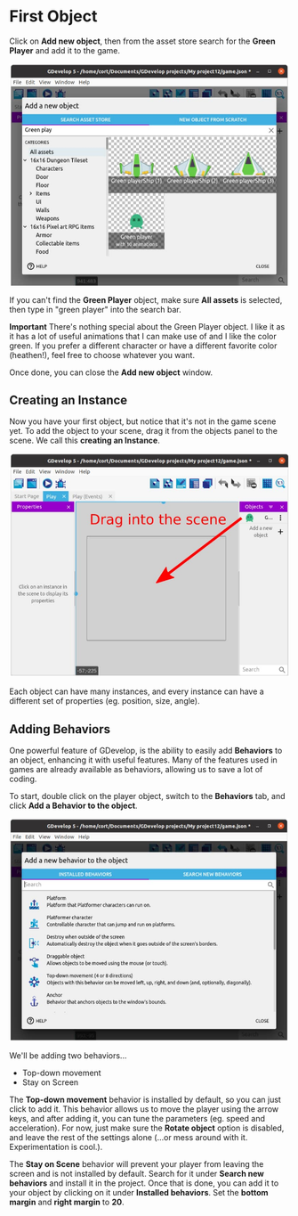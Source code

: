 # First Object

Click on **Add new object**, then from the asset store search for the **Green Player** and add it to the game.

![](images/addObject.jpg)

If you can't find the **Green Player** object, make sure **All assets** is selected, then type in "green player" into the search bar.

**Important** There's nothing special about the Green Player object.
I like it as it has a lot of useful animations that I can make use of and I like the color green.
If you prefer a different character or have a different favorite color (heathen!), feel free to choose whatever you want.

Once done, you can close the **Add new object** window.

## Creating an Instance

Now you have your first object, but notice that it's not in the game scene yet.
To add the object to your scene, drag it from the objects panel to the scene.
We call this **creating an Instance**.

![](images/instance.jpg)

Each object can have many instances, and every instance can have a different set of properties (eg. position, size, angle).

## Adding Behaviors

One powerful feature of GDevelop, is the ability to easily add **Behaviors** to an object, enhancing it with useful features.
Many of the features used in games are already available as behaviors, allowing us to save a lot of coding.

To start, double click on the player object, switch to the **Behaviors** tab, and click **Add a Behavior to the object**.

![](images/addBehavior.jpg)

We'll be adding two behaviors...

* Top-down movement
* Stay on Screen

The **Top-down movement** behavior is installed by default, so you can just click to add it.
This behavior allows us to move the player using the arrow keys, and after adding it, you can tune the parameters (eg. speed and acceleration).
For now, just make sure the **Rotate object** option is disabled, and leave the rest of the settings alone (...or mess around with it. Experimentation is cool.).

The **Stay on Scene** behavior will prevent your player from leaving the screen and is not installed by default.
Search for it under **Search new behaviors** and install it in the project.
Once that is done, you can add it to your object by clicking on it under **Installed behaviors**.
Set the **bottom margin** and **right margin** to **20**.